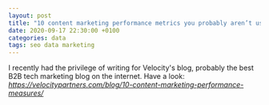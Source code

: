 ```yaml
---
layout: post
title: "10 content marketing performance metrics you probably aren’t using but definitely should be"
date: 2020-09-17 22:30:00 +0100
categories: data
tags: seo data marketing
---
```


I recently had the privilege of writing for Velocity's blog, probably the best B2B tech marketing blog on the internet. Have a look: _<https://velocitypartners.com/blog/10-content-marketing-performance-measures/>_
